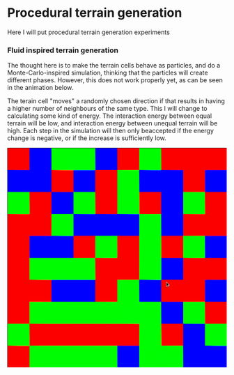 # Procedural terrain generation

Here I will put procedural terrain generation experiments

### Fluid inspired terrain generation
The thought here is to make the terrain cells behave as particles, and do a Monte-Carlo-inspired simulation, thinking that the particles will create different phases. However, this does not work properly yet, as can be seen in the animation below. 

The terain cell "moves" a randomly chosen direction if that results in having a higher number of neighbours of the same type. This I will change to calculating some kind of energy. The interaction energy between equal terrain will be low, and interaction energy between unequal terrain will be high. Each step in the simulation will then only beaccepted if the energy change is negative, or if the increase is sufficiently low. 

![2016.03.29.gif](fluid_inspired_terrain/screenshot/2016.03.29.gif)

